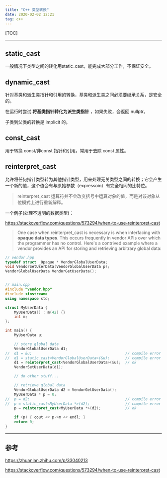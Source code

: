 ```yaml
---
title: "C++ 类型转换"
date: 2020-02-02 12:21
tag: c++
---
```


[TOC]

---

## static_cast

一般情况下类型之间的转化用static_cast，能完成大部分工作，不保证安全。

## dynamic_cast

针对基类和派生类指针和引用的转换，基类和派生类之间必须要继承关系，是安全的。

在运行时尝试 **将基类指针转化为派生类指针** ，如果失败，会返回 nullptr。

子类到父类的转换是 implicit 的。

## const_cast

用于转换 const/非const 指针和引用。常用于去除 const 属性。

## reinterpret_cast

允许将任何指针类型转为其他指针类型，用来处理无关类型之间的转换；它会产生一个新的值，这个值会有与原始参数（expressoin）有完全相同的比特位。

> reinterpret_cast 运算符并不会改变括号中运算对象的值，而是对该对象从位模式上进行重新解释。

一个例子(处理不透明的数据类型)：

https://stackoverflow.com/questions/573294/when-to-use-reinterpret-cast

> One case when reinterpret_cast is necessary is when interfacing with **opaque data types**. This occurs frequently in vendor APIs over which the programmer has no control. Here's a contrived example where a vendor provides an API for storing and retrieving arbitrary global data:

```cpp
// vendor.hpp
typedef struct _Opaque * VendorGlobalUserData;
void VendorSetUserData(VendorGlobalUserData p);
VendorGlobalUserData VendorGetUserData();


// main.cpp
#include "vendor.hpp"
#include <iostream>
using namespace std;

struct MyUserData {
    MyUserData() : m(42) {}
    int m;
};

int main() {
    MyUserData u;

    // store global data
    VendorGlobalUserData d1;
//  d1 = &u;                                          // compile error
//  d1 = static_cast<VendorGlobalUserData>(&u);       // compile error
    d1 = reinterpret_cast<VendorGlobalUserData>(&u);  // ok
    VendorSetUserData(d1);

    // do other stuff...

    // retrieve global data
    VendorGlobalUserData d2 = VendorGetUserData();
    MyUserData * p = 0;
//  p = d2;                                           // compile error
//  p = static_cast<MyUserData *>(d2);                // compile error
    p = reinterpret_cast<MyUserData *>(d2);           // ok

    if (p) { cout << p->m << endl; }
    return 0;
}
```

---

## 参考

https://zhuanlan.zhihu.com/p/33040213

https://stackoverflow.com/questions/573294/when-to-use-reinterpret-cast
